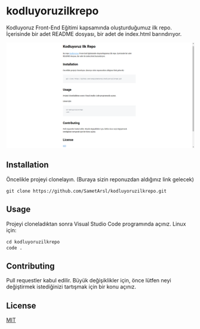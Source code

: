 # kodluyoruzilkrepo

Kodluyoruz Front-End Eğitimi kapsamında oluşturduğumuz ilk repo. İçerisinde bir adet README dosyası, bir adet de index.html barındırıyor.

![kodluyoruzilkrepo](markdown.png)

## Installation

Öncelikle projeyi clonelayın. (Buraya sizin reponuzdan aldığınız link gelecek)

```
git clone https://github.com/SametArsl/kodluyoruzilkrepo.git

```

## Usage

Projeyi cloneladıktan sonra Visual Studio Code programında açınız.
Linux için:

```
cd kodluyoruzilkrepo
code .

```

## Contributing

Pull requestler kabul edilir. Büyük değişiklikler için, önce lütfen neyi değiştirmek istediğinizi tartışmak için bir konu açınız.

## License

[MIT](https://choosealicense.com/licenses/mit/)
